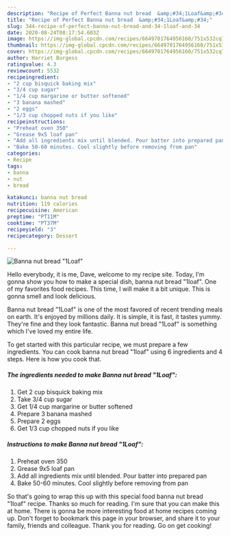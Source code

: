```yaml
---
description: "Recipe of Perfect Banna nut bread  &amp;#34;1Loaf&amp;#34;"
title: "Recipe of Perfect Banna nut bread  &amp;#34;1Loaf&amp;#34;"
slug: 344-recipe-of-perfect-banna-nut-bread-and-34-1loaf-and-34
date: 2020-08-24T08:17:54.603Z
image: https://img-global.cpcdn.com/recipes/6649701764956160/751x532cq70/banna-nut-bread-1loaf-recipe-main-photo.jpg
thumbnail: https://img-global.cpcdn.com/recipes/6649701764956160/751x532cq70/banna-nut-bread-1loaf-recipe-main-photo.jpg
cover: https://img-global.cpcdn.com/recipes/6649701764956160/751x532cq70/banna-nut-bread-1loaf-recipe-main-photo.jpg
author: Harriet Burgess
ratingvalue: 4.3
reviewcount: 5532
recipeingredient:
- "2 cup bisquick baking mix"
- "3/4 cup sugar"
- "1/4 cup margarine or butter softened"
- "3 banana mashed"
- "2 eggs"
- "1/3 cup chopped nuts if you like"
recipeinstructions:
- "Preheat oven 350"
- "Grease 9x5 loaf pan"
- "Add all ingredients mix until blended. Pour batter into prepared pan"
- "Bake 50-60 minutes. Cool slightly before removing from pan"
categories:
- Recipe
tags:
- banna
- nut
- bread

katakunci: banna nut bread 
nutrition: 119 calories
recipecuisine: American
preptime: "PT11M"
cooktime: "PT37M"
recipeyield: "3"
recipecategory: Dessert

---
```



![Banna nut bread  &#34;1Loaf&#34;](https://img-global.cpcdn.com/recipes/6649701764956160/751x532cq70/banna-nut-bread-1loaf-recipe-main-photo.jpg)

Hello everybody, it is me, Dave, welcome to my recipe site. Today, I'm gonna show you how to make a special dish, banna nut bread  &#34;1loaf&#34;. One of my favorites food recipes. This time, I will make it a bit unique. This is gonna smell and look delicious.

Banna nut bread  &#34;1Loaf&#34; is one of the most favored of recent trending meals on earth. It's enjoyed by millions daily. It is simple, it is fast, it tastes yummy. They're fine and they look fantastic. Banna nut bread  &#34;1Loaf&#34; is something which I've loved my entire life.




To get started with this particular recipe, we must prepare a few ingredients. You can cook banna nut bread  &#34;1loaf&#34; using 6 ingredients and 4 steps. Here is how you cook that.

<!--inarticleads1-->

##### The ingredients needed to make Banna nut bread  &#34;1Loaf&#34;:

1. Get 2 cup bisquick baking mix
1. Take 3/4 cup sugar
1. Get 1/4 cup margarine or butter softened
1. Prepare 3 banana mashed
1. Prepare 2 eggs
1. Get 1/3 cup chopped nuts if you like




<!--inarticleads2-->

##### Instructions to make Banna nut bread  &#34;1Loaf&#34;:

1. Preheat oven 350
1. Grease 9x5 loaf pan
1. Add all ingredients mix until blended. Pour batter into prepared pan
1. Bake 50-60 minutes. Cool slightly before removing from pan




So that's going to wrap this up with this special food banna nut bread  &#34;1loaf&#34; recipe. Thanks so much for reading. I'm sure that you can make this at home. There is gonna be more interesting food at home recipes coming up. Don't forget to bookmark this page in your browser, and share it to your family, friends and colleague. Thank you for reading. Go on get cooking!
